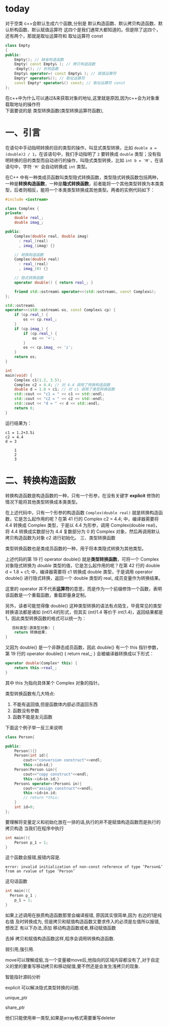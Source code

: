 

# today

对于空类
c++会默认生成六个函数,分别是 默认构造函数、默认拷贝构造函数、默认析构函数、默认赋值运算符 这四个是我们通常大都知道的。但是除了这四个，还有两个，那就是取址运算符和 取址运算符 const

```c++
class Empty
{
public:
    Empty(); // 缺省构造函数
    Empty( const Empty& ); // 拷贝构造函数
    ~Empty(); // 析构函数
    Empty& operator=( const Empty& ); // 赋值运算符
    Empty* operator&(); // 取址运算符
    const Empty* operator&() const; // 取址运算符 const
};
```
在c++中为什么可以通过&来获取对象的地址,这里就是原因,因为c++会为对象重载取地址的操作符</br>
下面要说的是 类型转换函数(类型转换运算符函数),



# 一、引言

 在语句中手动指明转换的目的类型的操作，叫显式类型转换，比如 ```double a = (double)2 / 1```，在该语句中，我们手动指明了 ```2``` 要转换成 ```double``` 类型；没有指明转换的目的类型而自动进行的操作，叫隐式类型转换，比如 ```int b = 'M'```，在该语句中，字符 ```'M'``` 会自动转换成 ```int``` 类型。

在C++ 中有一种类成员函数叫类型隐式转换函数，类型隐式转换函数包括两种，一种是**转换构造函数**，一种是**隐式转换函数**，前者能将一个其他类型转换为本类类型，后者则相反，能将一个本类类型转换成其他类型。两者的实例代码如下：
```c++
#include <iostream>

class Complex {
private:
    double real_;
    double imag_;

public:
    Complex(double real, double imag)
      : real_(real)
      , imag_(imag) {}

    // 转换构造函数
    Complex(double real)
      : real_(real)
      , imag_(0) {}

    // 隐式转换函数
    operator double() { return real_; }

    friend std::ostream& operator<<(std::ostream&, const Complex&);
};

std::ostream&
operator<<(std::ostream& os, const Complex& cp) {
    if (cp.real_) {
        os << cp.real_;
    }
    if (cp.imag_) {
        if (cp.real_) {
            os << '+';
        }
        os << cp.imag_ << 'i';
    }
    return os;
}

int
main(void) {
    Complex c1(1.2, 3.5);
    Complex c2 = 4.4; // 对 4.4 调用了转换构造函数
    double d = 1.8 + c1; // 对 c1 调用了类型转换函数
    std::cout << "c1 = " << c1 << std::endl;
    std::cout << "c2 = " << c2 << std::endl;
    std::cout << "d = " << d << std::endl;
    return 0;
}

```
运行结果为：
```shell
c1 = 1.2+3.5i
c2 = 4.4
d = 3

    1
    2
    3
```
# 二、转换构造函数

转换构造函数是构造函数的一种，只有一个形参，在没有关键字 **explicit** 修饰的情况下能将其他类型转换成本类类型。

在上述代码中，只有一个形参的构造函数 ```Complex(double real)``` 就是转换构造函数，它是怎么起作用的呢？在第 41 行的 Complex c2 = 4.4; 中，编译器需要将 4.4 转换成 Complex 类型，于是以 4.4 为形参，调用 Complex(double real)，将 4.4 转换成实数部分为 4.4 复数部分为 0 的 Complex 对象，然后再调用默认拷贝构造函数为对象 c2 进行初始化。
三、类型转换函数

类型转换函数也是类成员函数的一种，用于将本类隐式转换为其他类型。

上述代码的第 19 行 operator double() 就是**类型转换函数**，可将一个 Complex 对象隐式转换为 *double* 类型的值，它是怎么起作用的呢？在第 42 行的 double d = 1.8 + c1; 中，编译器需要将 c1 转换成 double 类型，于是调用 operator double() 进行隐式转换，返回一个 double 类型的 real_ 成员变量作为转换结果。

这里的 operator 并不代表**运算符**的意思，而是作为一个前缀修饰一个函数，表明该函数是一个重载函数，重载即量身定制。

另外，读者可能觉得像 double() 这种类型转换的语法有点陌生，毕竟常见的类型转换语法都是诸如 (int)1.4的形式，但其实 (int)1.4 等价于 int(1.4)，返回结果都是 1，因此类型转换函数的格式可以统一为：

```c++
   目标类型(源类型对象) {
    return 转换结果;
}
```



又因为 double() 是一个非静态成员函数，因此 double() 有一个 this 指针参数，第 19 行的 operator double() { return real_; } 会被编译器转换成以下形式：

```c++
operator double(Complex* this) {
    return this->real_;
}
```



其中 this 为指向具体某个 Complex 对象的指针。


类型转换函数有几大特点:
1. 不能有返回值,但是函数体内部必须返回东西
2. 函数没有参数
3. 函数不能是友元函数

下面这个例子举一反三来说明

```c++
class Person{

public:
    Person(){}
    Person(int id){
        cout<<"conversion construct"<<endl;
        this->id=id;}
    Person(Person &in){
        cout<<"copy construct"<<endl;
        this->id=in.id;}
    Person& operator=(Person& in){
        cout<<"assign construct"<<endl;
        this->id=in.id;
        // return *this;
    }
    int id=0;
};
```

要理解将变量定义和初始化放在一排的话,执行的并不是赋值构造函数而是执行的拷贝构造
当我们在程序中执行



```c++
int main(){
	Person p_1 = 1;
}
```

这个函数会报错,报错内容是.

```error: invalid initialization of non-const reference of type ‘Person&’ from an rvalue of type ‘Person’```

这句话函数



```c++
int main(){
  Person p_1 ;
    p_1 = 1;  
}
```

如果上述调用在肤质构造函数那里会编译报错, 原因其实很简单,因为 右边的1是纯右值 及时转换成为, 但是拷贝和赋值构造函数又要求传入的必须是左值所以报错,想改正 有以下办法,添加 移动构造函数或者,移动赋值函数



去掉 拷贝和赋值构造函数这样,程序会调用转换构造函数.



弱引用,强引用.





move可以理解成偷,当一个变量被move后,他指向的区域内容都没有了,对于自定义的里的要重写移动拷贝和移动赋值,要不然还是会发生浅拷贝的现象.





智能指针源码分析



explicit 可以解决隐式类型转换的问题.

unique_ptr

share_ptr

他们只能使用单一类型,如果是array格式需要重写deleter